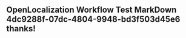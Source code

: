 <properties
ms.topic="hero-topic"
ms.test1="hero-topic"
ms.test2="test"/>

## OpenLocalization Workflow Test MarkDown 4dc9288f-07dc-4804-9948-bd3f503d45e6 thanks!
